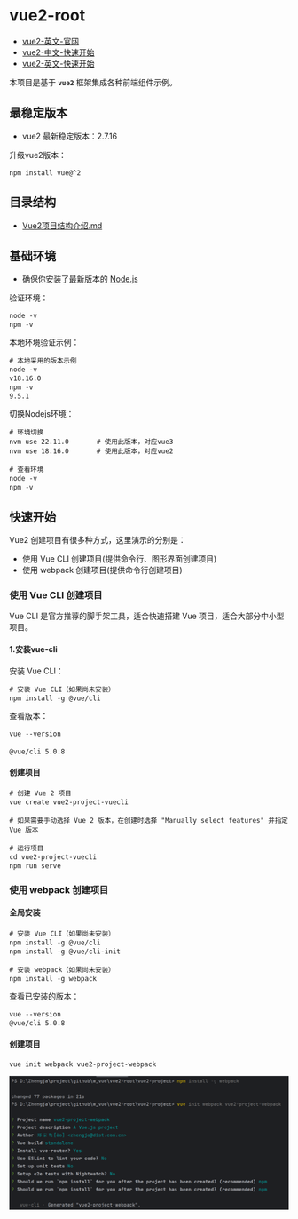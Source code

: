 # vue2-root

- [vue2-英文-官网](https://v2.vuejs.org/)
- [vue2-中文-快速开始](https://v2.cn.vuejs.org/v2/guide/)
- [vue2-英文-快速开始](https://v2.vuejs.org/v2/guide/)

本项目是基于 **`vue2`** 框架集成各种前端组件示例。

## 最稳定版本

* vue2 最新稳定版本：2.7.16

升级vue2版本：

```shell
npm install vue@^2
```

## 目录结构

- [Vue2项目结构介绍.md](docs/Vue2项目结构介绍.md)

## 基础环境

- 确保你安装了最新版本的 [Node.js](https://nodejs.org/)

验证环境：

```shell
node -v
npm -v
```

本地环境验证示例：

```shell
# 本地采用的版本示例
node -v
v18.16.0
npm -v
9.5.1
```

切换Nodejs环境：

```shell
# 环境切换
nvm use 22.11.0       # 使用此版本，对应vue3
nvm use 18.16.0       # 使用此版本，对应vue2

# 查看环境
node -v
npm -v
```

## 快速开始

Vue2 创建项目有很多种方式，这里演示的分别是：

- 使用 Vue CLI 创建项目(提供命令行、图形界面创建项目)
- 使用 webpack 创建项目(提供命令行创建项目)

### 使用 Vue CLI 创建项目

Vue CLI 是官方推荐的脚手架工具，适合快速搭建 Vue 项目，适合大部分中小型项目。

#### 1.安装vue-cli

安装 Vue CLI：

```shell
# 安装 Vue CLI（如果尚未安装）
npm install -g @vue/cli
```

查看版本：

```shell
vue --version

@vue/cli 5.0.8
```

#### 创建项目

```shell
# 创建 Vue 2 项目
vue create vue2-project-vuecli

# 如果需要手动选择 Vue 2 版本，在创建时选择 "Manually select features" 并指定 Vue 版本

# 运行项目
cd vue2-project-vuecli
npm run serve
```

### 使用 webpack 创建项目

#### 全局安装

```shell
# 安装 Vue CLI（如果尚未安装）
npm install -g @vue/cli
npm install -g @vue/cli-init

# 安装 webpack（如果尚未安装）
npm install -g webpack
```

查看已安装的版本：

```shell
vue --version
@vue/cli 5.0.8
```

#### 创建项目

```shell
vue init webpack vue2-project-webpack
``` 

![使用webpack创建项目.png](./docs/使用webpack创建项目.png)